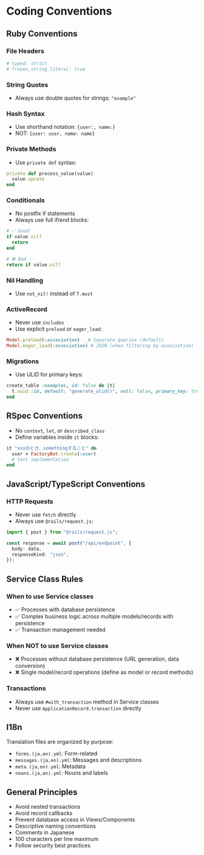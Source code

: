 # Coding Conventions

## Ruby Conventions

### File Headers
```ruby
# typed: strict
# frozen_string_literal: true
```

### String Quotes
- Always use double quotes for strings: `"example"`

### Hash Syntax
- Use shorthand notation: `{user:, name:}`
- NOT: `{user: user, name: name}`

### Private Methods
- Use `private def` syntax:
```ruby
private def process_value(value)
  value.upcase
end
```

### Conditionals
- No postfix if statements
- Always use full if/end blocks:
```ruby
# ✅ Good
if value.nil?
  return
end

# ❌ Bad
return if value.nil?
```

### Nil Handling
- Use `not_nil!` instead of `T.must`

### ActiveRecord
- Never use `includes`
- Use explicit `preload` or `eager_load`:
```ruby
Model.preload(:association)   # Separate queries (default)
Model.eager_load(:association) # JOIN (when filtering by association)
```

### Migrations
- Use ULID for primary keys:
```ruby
create_table :examples, id: false do |t|
  t.uuid :id, default: "generate_ulid()", null: false, primary_key: true
end
```

## RSpec Conventions
- No `context`, `let`, or `described_class`
- Define variables inside `it` blocks:
```ruby
it "xxxのとき、somethingすること" do
  user = FactoryBot.create(:user)
  # test implementation
end
```

## JavaScript/TypeScript Conventions

### HTTP Requests
- Never use `fetch` directly
- Always use `@rails/request.js`:
```typescript
import { post } from "@rails/request.js";

const response = await post("/api/endpoint", {
  body: data,
  responseKind: "json",
});
```

## Service Class Rules

### When to use Service classes
- ✅ Processes with database persistence
- ✅ Complex business logic across multiple models/records with persistence
- ✅ Transaction management needed

### When NOT to use Service classes
- ❌ Processes without database persistence (URL generation, data conversion)
- ❌ Single model/record operations (define as model or record methods)

### Transactions
- Always use `#with_transaction` method in Service classes
- Never use `ApplicationRecord.transaction` directly

## I18n
Translation files are organized by purpose:
- `forms.(ja,en).yml`: Form-related
- `messages.(ja,en).yml`: Messages and descriptions
- `meta.(ja,en).yml`: Metadata
- `nouns.(ja,en).yml`: Nouns and labels

## General Principles
- Avoid nested transactions
- Avoid record callbacks
- Prevent database access in Views/Components
- Descriptive naming conventions
- Comments in Japanese
- 100 characters per line maximum
- Follow security best practices